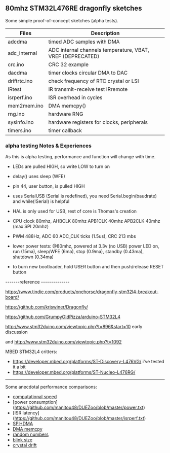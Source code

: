 ##  80mhz STM32L476RE dragonfly sketches

Some simple proof-of-concept sketches (alpha tests).

Files | Description
---|---
adcdma | timed ADC samples with DMA
adc_internal | ADC internal channels temperature, VBAT, VREF (DEPRECATED)
crc.ino	|   CRC 32 example
dacdma  | timer clocks circular DMA to DAC
driftrtc.ino | check frequency of RTC crystal or LSI
IRtest  | IR transmit-receive test IRremote
isrperf.ino  | ISR overhead in cycles
mem2mem.ino  | DMA memcpy()
rng.ino      | hardware RNG
sysinfo.ino      | hardware registers for clocks, peripherals
timers.ino   | timer callback

### alpha testing Notes & Experiences

As this is alpha testing, performance and function will change with time.

* LEDs are pulled HIGH, so write LOW to turn on

* delay() uses sleep (WFE)

* pin 44, user button, is pulled HIGH

* uses SerialUSB (Serial is redefined), you need Serial.begin(baudrate) and while(!Serial) is helpful

* HAL is only used for USB, rest of core is Thomas's creation 

* CPU clock 80mhz, AHBCLK 80mhz  APB1CLK 40mhz  APB2CLK 40mhz (max SPI 20mhz)

* PWM 488Hz, ADC 60 ADC_CLK ticks (1.5us), CRC 213 mbs

* lower power tests: @80mhz, powered at 3.3v (no USB) power LED on, run (15ma), sleep/WFE (6ma), stop (0.9ma), standby (0.43ma), shutdown (0.34ma)

* to burn new bootloader, hold USER button and then push/release RESET button


-------reference --------------

https://www.tindie.com/products/onehorse/dragonfly-stm32l4-breakout-board/

https://github.com/kriswiner/Dragonfly/

https://github.com/GrumpyOldPizza/arduino-STM32L4

http://www.stm32duino.com/viewtopic.php?t=896&start=10 early discussion

and http://www.stm32duino.com/viewtopic.php?t=1092

MBED STM32L4 critters:
* https://developer.mbed.org/platforms/ST-Discovery-L476VG/ i've tested it a bit
* https://developer.mbed.org/platforms/ST-Nucleo-L476RG/

------------------------------------

Some anecdotal performance comparisons:

* [computational speed](https://github.com/manitou48/DUEZoo/blob/master/perf.txt)
* [power consumption] (https://github.com/manitou48/DUEZoo/blob/master/power.txt)
* [ISR latency] (https://github.com/manitou48/DUEZoo/blob/master/isrperf.txt)
* [SPI+DMA](https://github.com/manitou48/DUEZoo/blob/master/SPIperf.txt)
* [DMA memcpy](https://github.com/manitou48/DUEZoo/blob/master/mem2mem.txt)
* [random numbers](https://github.com/manitou48/DUEZoo/blob/master/RNGperf.txt)
* [blink size](https://github.com/manitou48/DUEZoo/blob/master/blinksize.txt)
* [crystal drift](https://github.com/manitou48/crystals/blob/master/crystals.txt)


